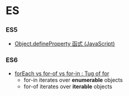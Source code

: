 # ES

### ES5

* [Object.defineProperty 函式 (JavaScript)](https://msdn.microsoft.com/zh-tw/library/dd548687(v=vs.94).aspx)

### ES6

* [forEach vs for-of vs for-in : Tug of for](https://codeburst.io/foreach-vs-for-of-vs-for-in-tug-of-for-d8f935396648)
  * for-in iterates over **enumerable** objects
  * for-of iterates over **iterable** objects